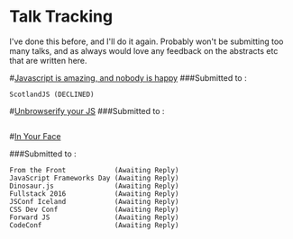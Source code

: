 # Talk Tracking

I've done this before, and I'll do it again. Probably won't be submitting too many talks, and as always would love any feedback on the abstracts etc that are written here. 

#[Javascript is amazing, and nobody is happy](https://github.com/shaundunne/talks-2016/blob/master/js-is-amazing.md)
###Submitted to :
  ```
  ScotlandJS (DECLINED)
  ```

#[Unbrowserify your JS](https://github.com/shaundunne/talks-2016/blob/master/unbrowserify-your-js.md)
###Submitted to :
  ```
  
  ```
  
  
#[In Your Face](https://github.com/shaundunne/talks-2016/blob/master/in-your-face.md)

###Submitted to :
  ```
  From the Front            (Awaiting Reply)
  JavaScript Frameworks Day (Awaiting Reply)
  Dinosaur.js               (Awaiting Reply)
  Fullstack 2016            (Awaiting Reply)
  JSConf Iceland            (Awaiting Reply)
  CSS Dev Conf              (Awaiting Reply)
  Forward JS                (Awaiting Reply)
  CodeConf                  (Awaiting Reply)

  ```
  

  

